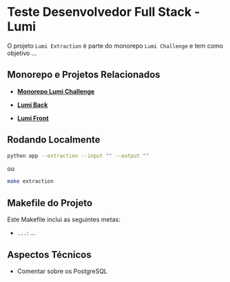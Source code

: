 # Teste Desenvolvedor Full Stack - Lumi

O projeto `Lumi Extraction` é parte do monorepo `Lumi Challenge` e tem como objetivo ...

## **Monorepo e Projetos Relacionados**

- **[Monorepo Lumi Challenge](https://github.com/miguelsmuller/...)**

- **[Lumi Back](https://github.com/miguelsmuller/...)**

- **[Lumi Front](https://github.com/miguelsmuller/...)**


## **Rodando Localmente**

```bash
python app --extraction --input "" --output ""
```

ou

```bash
make extraction
```


## **Makefile do Projeto**

Este Makefile inclui as seguintes metas:

- `...`: ...


## **Aspectos Técnicos**

- Comentar sobre os PostgreSQL
